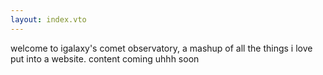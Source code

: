 ```yaml
---
layout: index.vto
---
```


welcome to igalaxy's comet observatory, a mashup of all the things i love put into a website. content coming uhhh soon
